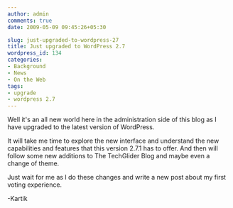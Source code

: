 ```yaml
---
author: admin
comments: true
date: 2009-05-09 09:45:26+05:30

slug: just-upgraded-to-wordpress-27
title: Just upgraded to WordPress 2.7
wordpress_id: 134
categories:
- Background
- News
- On the Web
tags:
- upgrade
- wordpress 2.7
---
```


Well it's an all new world here in the administration side of this blog as I have upgraded to the latest version of WordPress.

It will take me time to explore the new interface and understand the new capabilities and features that this version 2.7.1 has to offer. And then will follow some new additions to The TechGlider Blog and maybe even a change of theme.

Just wait for me as I do these changes and write a new post about my first voting experience.

-Kartik
